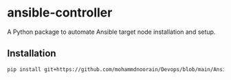 # ansible-controller

A Python package to automate Ansible target node installation and setup.

## Installation
```sh
pip install git+https://github.com/mohammdnoorain/Devops/blob/main/Ansible-TargetNode-Updated-code.txt
